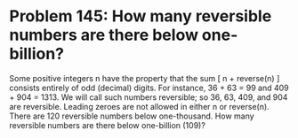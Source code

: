 # Problem 145: How many reversible numbers are there below one-billion?
Some positive integers n have the property that the sum \[ n +
reverse(n) \] consists entirely of odd (decimal) digits. For instance,
36 + 63 = 99 and 409 + 904 = 1313. We will call such numbers reversible;
so 36, 63, 409, and 904 are reversible. Leading zeroes are not allowed
in either n or reverse(n). There are 120 reversible numbers below
one-thousand. How many reversible numbers are there below one-billion
(109)?
